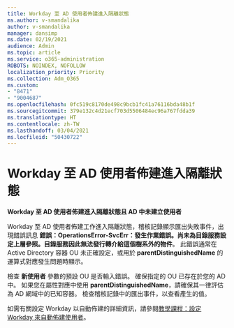 ```yaml
---
title: Workday 至 AD 使用者佈建進入隔離狀態
ms.author: v-smandalika
author: v-smandalika
manager: dansimp
ms.date: 02/19/2021
audience: Admin
ms.topic: article
ms.service: o365-administration
ROBOTS: NOINDEX, NOFOLLOW
localization_priority: Priority
ms.collection: Adm_O365
ms.custom:
- "8471"
- "9004687"
ms.openlocfilehash: 0fc519c8170de498c9bcb1fc41a76116bda48b1f
ms.sourcegitcommit: 379e132c4d21ecf703d5506484ec96a767fdda39
ms.translationtype: HT
ms.contentlocale: zh-TW
ms.lasthandoff: 03/04/2021
ms.locfileid: "50430722"
---
```

# <a name="workday-to-ad-user-provisioning-goes-into-quarantine-state"></a>Workday 至 AD 使用者佈建進入隔離狀態

**Workday 至 AD 使用者佈建進入隔離狀態且 AD 中未建立使用者**

Workday 至 AD 使用者佈建工作進入隔離狀態，稽核記錄顯示匯出失敗事件，出現錯誤訊息 **錯誤：OperationsError-SvcErr：發生作業錯誤。尚未為目錄服務設定上層參照。目錄服務因此無法發行轉介給這個樹系外的物件**。 此錯誤通常在 Active Directory 容器 OU 未正確設定，或用於 **parentDistinguishedName** 的運算式對應發生問題時顯示。

檢查 **新使用者** 參數的預設 OU 是否輸入錯誤。 確保指定的 OU 已存在於您的 AD 中。 如果您在屬性對應中使用 **parentDistinguishedName**，請確保其一律評估為 AD 網域中的已知容器。 檢查稽核記錄中的匯出事件，以查看產生的值。

如需有關設定 Workday 以自動佈建的詳細資訊，請參閱[教學課程：設定 Workday 來自動佈建使用者](https://docs.microsoft.com/azure/active-directory/saas-apps/workday-inbound-tutorial)。

